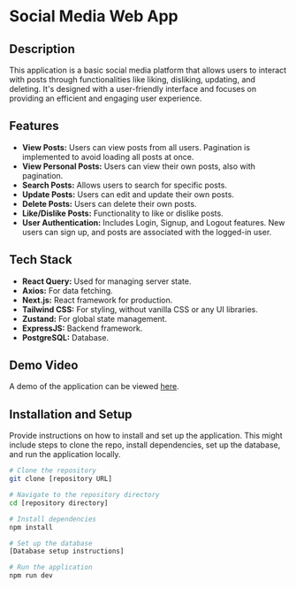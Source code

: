# Social Media Web App

## Description

This application is a basic social media platform that allows users to interact with posts through functionalities like liking, disliking, updating, and deleting. It's designed with a user-friendly interface and focuses on providing an efficient and engaging user experience.

## Features

- **View Posts:** Users can view posts from all users. Pagination is implemented to avoid loading all posts at once.
- **View Personal Posts:** Users can view their own posts, also with pagination.
- **Search Posts:** Allows users to search for specific posts.
- **Update Posts:** Users can edit and update their own posts.
- **Delete Posts:** Users can delete their own posts.
- **Like/Dislike Posts:** Functionality to like or dislike posts.
- **User Authentication:** Includes Login, Signup, and Logout features. New users can sign up, and posts are associated with the logged-in user.

## Tech Stack

- **React Query:** Used for managing server state.
- **Axios:** For data fetching.
- **Next.js:** React framework for production.
- **Tailwind CSS:** For styling, without vanilla CSS or any UI libraries.
- **Zustand:** For global state management.
- **ExpressJS:** Backend framework.
- **PostgreSQL:** Database.

## Demo Video

A demo of the application can be viewed [here](https://sendspark.com/share/x125621pevwi0v97vpg9n9bhr9u1nqj5).

## Installation and Setup

Provide instructions on how to install and set up the application. This might include steps to clone the repo, install dependencies, set up the database, and run the application locally.

```bash
# Clone the repository
git clone [repository URL]

# Navigate to the repository directory
cd [repository directory]

# Install dependencies
npm install

# Set up the database
[Database setup instructions]

# Run the application
npm run dev

